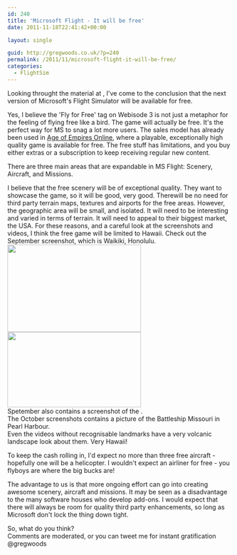 ```yaml
---
id: 240
title: 'Microsoft Flight - It will be free'
date: 2011-11-18T22:41:42+00:00

layout: single

guid: http://gregwoods.co.uk/?p=240
permalink: /2011/11/microsoft-flight-it-will-be-free/
categories:
  - FlightSim
---
```

Looking throught the material at <a href="http://www.microsoft.com/games/flight/" title="http://www.microsoft.com/games/flight/" target="_blank"></a>, I've come to the conclusion that the next version of Microsoft's Flight Simulator will be available for free.

Yes, I believe the 'Fly for Free' tag on Webisode 3 is not just a metaphor for the feeling of flying free like a bird. The game will actually be free. It's the perfect way for MS to snag a lot more users. The sales model has already been used in <a href="http://ageofempiresonline.com/" title="Age of Empires Online" target="_blank">Age of Empires Online</a>, where a playable, exceptionally high quality game is available for free. The free stuff has limitations, and you buy either extras or a subscription to keep receiving regular new content.

There are three main areas that are expandable in MS Flight: Scenery, Aircraft, and Missions.

I believe that the free scenery will be of exceptional quality. They want to showcase the game, so it will be good, very good. Therewill be no need for third party terrain maps, textures and airports for the free areas. However, the geographic area will be small, and isolated. It will need to be interesting and varied in terms of terrain. It will need to appeal to their biggest market, the USA. For these reasons, and a careful look at the screenshots and videos, I think the free game will be limited to Hawaii. Check out the September screenshot, which is Waikiki, Honolulu.  
[<img src="http://gregwoods.co.uk/wp-content/uploads/2011/11/Waikiki-300x196.png" alt="" title="Waikiki" width="300" height="196" class="alignleft size-medium wp-image-242" />](http://gregwoods.co.uk/wp-content/uploads/2011/11/Waikiki.png)[<img src="http://gregwoods.co.uk/wp-content/uploads/2011/11/flight-300x169.png" alt="" title="Screen shot from Microsoft Flight website" width="300" height="169" class="alignright size-medium wp-image-248" />](http://gregwoods.co.uk/wp-content/uploads/2011/11/flight.png)  
Spetember also contains a screenshot of the [](http://www.ifa.hawaii.edu/mko/ "Mauna Kea Observatories").  
The October screenshots contains a picture of the Battleship Missouri in Pearl Harbour.  
Even the videos without recognisable landmarks have a very volcanic landscape look about them. Very Hawaii!

To keep the cash rolling in, I'd expect no more than three free aircraft - hopefully one will be a helicopter. I wouldn't expect an airliner for free - you flyboys are where the big bucks are!

The advantage to us is that more ongoing effort can go into creating awesome scenery, aircraft and missions. It may be seen as a disadvantage to the many software houses who develop add-ons. I would expect that there will always be room for quality third party enhancements, so long as Microsoft don't lock the thing down tight.

So, what do you think?  
Comments are moderated, or you can tweet me for instant gratification @gregwoods